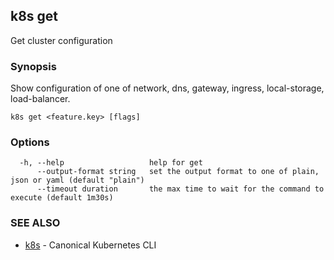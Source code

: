 ## k8s get

Get cluster configuration

### Synopsis

Show configuration of one of network, dns, gateway, ingress, local-storage, load-balancer.

```
k8s get <feature.key> [flags]
```

### Options

```
  -h, --help                   help for get
      --output-format string   set the output format to one of plain, json or yaml (default "plain")
      --timeout duration       the max time to wait for the command to execute (default 1m30s)
```

### SEE ALSO

* [k8s](k8s.md)	 - Canonical Kubernetes CLI

